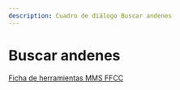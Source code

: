 ```yaml
---
description: Cuadro de diálogo Buscar andenes
---
```


# Buscar andenes

[Ficha de herramientas MMS FFCC](./)

